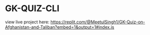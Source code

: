 # GK-QUIZ-CLI

view live project here: https://replit.com/@MeetulSingh1/GK-Quiz-on-Afghanistan-and-Taliban?embed=1&output=1#index.js
